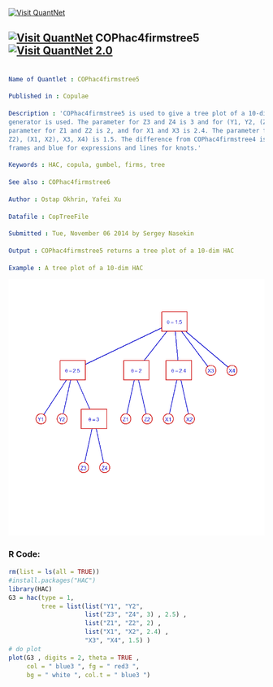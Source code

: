 
[<img src="https://github.com/QuantLet/Styleguide-and-FAQ/blob/master/pictures/banner.png" width="880" alt="Visit QuantNet">](http://quantlet.de/index.php?p=info)

## [<img src="https://github.com/QuantLet/Styleguide-and-Validation-procedure/blob/master/pictures/qloqo.png" alt="Visit QuantNet">](http://quantlet.de/) **COPhac4firmstree5** [<img src="https://github.com/QuantLet/Styleguide-and-Validation-procedure/blob/master/pictures/QN2.png" width="60" alt="Visit QuantNet 2.0">](http://quantlet.de/d3/ia)

```yaml

Name of Quantlet : COPhac4firmstree5

Published in : Copulae

Description : 'COPhac4firmstree5 is used to give a tree plot of a 10-dim HAC, where the Gumbel
generator is used. The parameter for Z3 and Z4 is 3 and for (Y1, Y2, (Z3, Z4)) is 2.5. The
parameter for Z1 and Z2 is 2, and for X1 and X3 is 2.4. The parameter for ((Y1, Y2, (Z3, Z4)), (Z1,
Z2), (X1, X2), X3, X4) is 1.5. The difference from COPhac4firmstree4 is employing colours, red for
frames and blue for expressions and lines for knots.'

Keywords : HAC, copula, gumbel, firms, tree

See also : COPhac4firmstree6

Author : Ostap Okhrin, Yafei Xu

Datafile : CopTreeFile

Submitted : Tue, November 06 2014 by Sergey Nasekin

Output : COPhac4firmstree5 returns a tree plot of a 10-dim HAC

Example : A tree plot of a 10-dim HAC

```

![Picture1](COPhac4firmstree5.png)


### R Code:
```r
rm(list = ls(all = TRUE))
#install.packages("HAC")
library(HAC)
G3 = hac(type = 1,
         tree = list(list("Y1", "Y2",
                     list("Z3", "Z4", 3) , 2.5) ,
                     list("Z1", "Z2", 2) ,
                     list("X1", "X2", 2.4) ,
                     "X3", "X4", 1.5) )
# do plot
plot(G3 , digits = 2, theta = TRUE ,
     col = " blue3 ", fg = " red3 ",
     bg = " white ", col.t = " blue3 ")
```
